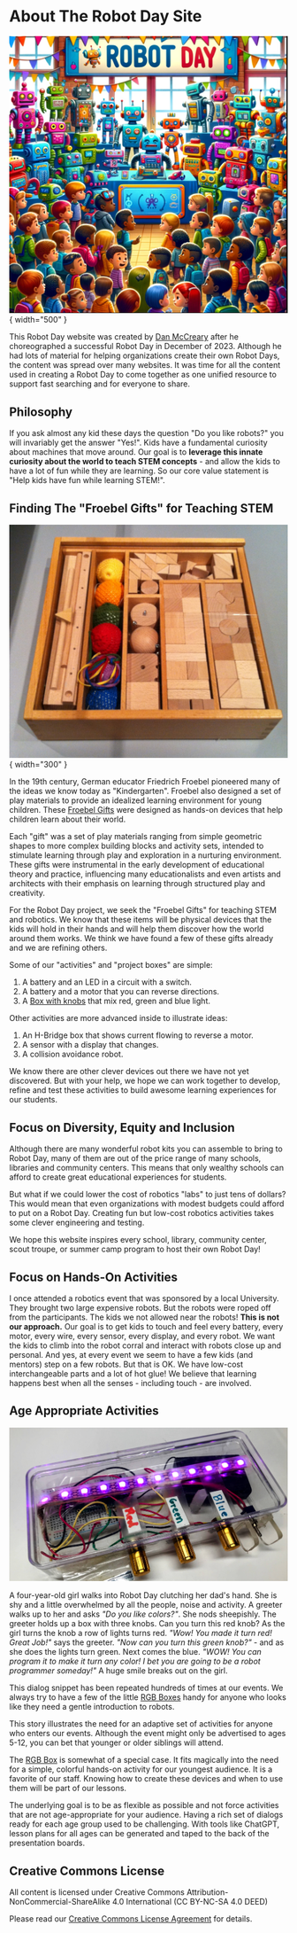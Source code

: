 # About The Robot Day Site

![Robot Day Banner](./img/robot-day-banner.png){ width="500" }

This Robot Day website was created by [Dan McCreary](https://www.linkedin.com/in/danmccreary/) after he choreographed a successful Robot Day in December of 2023.  Although he had lots of material for helping organizations create their own Robot Days, the content was spread over many websites.  It was time for all the content
used in creating a Robot Day to come together as one unified resource to support
fast searching and for everyone to share.

## Philosophy

If you ask almost any kid these days the question "Do you like robots?" you will invariably get the answer "Yes!".  Kids have a fundamental curiosity about
machines that move around.  Our goal is to **leverage this innate curiosity about the world to teach STEM concepts** - and allow the kids to have a lot of fun while they are learning.  So our core value statement is "Help kids have fun while learning STEM!".

## Finding The "Froebel Gifts" for Teaching STEM

![Frobel Gift Box](./img/frobel-gift-box.jpg){ width="300" }

In the 19th century, German educator Friedrich Froebel pioneered many of
the ideas we know today as "Kindergarten". Froebel also designed a set
of play materials to provide an idealized learning environment for young children.  These [Froebel Gifts](https://en.wikipedia.org/wiki/Froebel_gifts) were designed as hands-on devices that help children learn
about their world.

Each "gift" was a set of play materials ranging from simple geometric shapes to more complex building blocks and activity sets, intended to stimulate learning through play and exploration in a nurturing environment. These gifts were instrumental in the early development of educational theory and practice, influencing many educationalists and even artists and architects with their emphasis on learning through structured play and creativity.

For the Robot Day project, we seek the "Froebel Gifts" for teaching STEM and robotics.  We know that these items will be physical
devices that the kids will hold in their hands and will help
them discover how the world around them works.  We think we have found a few of these gifts already and we are refining others.

Some of our "activities" and "project boxes" are simple:

1. A battery and an LED in a circuit with a switch.
2. A battery and a motor that you can reverse directions.
3. A [Box with knobs](./activities/rgb-box.md) that mix red, green and blue light.

Other activities are more advanced inside to illustrate ideas:

1. An H-Bridge box that shows current flowing to reverse a motor.
2. A sensor with a display that changes.
3. A collision avoidance robot.

We know there are other clever devices out there we have not yet discovered.  But with your help, we hope we can work together to
develop, refine and test these activities to build awesome learning
experiences for our students.

## Focus on Diversity, Equity and Inclusion

Although there are many wonderful robot kits you can assemble to bring to Robot Day, many of them are out of the price range of many schools, libraries and community centers.  This means that only wealthy schools can afford to
create great educational experiences for students.

But what if we could lower the cost of robotics "labs" to just tens of dollars?  This would mean that even organizations with modest budgets could afford to put on a Robot Day.  Creating fun but low-cost robotics activities takes some clever engineering and testing.

We hope this website inspires every school, library, community center, scout troupe, or summer camp program to host their own Robot Day!

## Focus on Hands-On Activities

I once attended a robotics event that was sponsored by a local University.  They brought two large expensive robots.  But the robots were roped off from the participants. The kids we not allowed near the robots!  **This is not our approach.**  Our goal is to get kids to touch and feel every battery, every motor, every wire, every sensor, every display,
and every robot.  We want the kids to climb into the robot corral and interact with robots close up and personal.  And yes, at every event
we seem to have a few kids (and mentors) step on a few robots. But that
is OK.  We have low-cost interchangeable parts and a lot of hot glue!
We believe that learning happens best when all the senses - including touch - are involved.

## Age Appropriate Activities

![RGB Box](./img/rgb-box.jpg)

A four-year-old girl walks into Robot Day clutching her dad's hand.  She is shy and a little overwhelmed by all the people, noise and activity.  A greeter walks up to her and asks *"Do you like colors?"*.  She nods sheepishly.  The greeter holds up a box with three knobs.  Can you turn this red knob?  As the girl turns the knob a row of lights turns red.  *"Wow!  You made it turn red!  Great Job!"* says the greeter.  *"Now can you turn this green knob?"* - and as she does the lights turn green.  Next comes the blue.  *"WOW! You can program it to make it turn any color!  I bet you are going to be a robot programmer someday!"*
A huge smile breaks out on the girl.

This dialog snippet has been repeated hundreds of times at our events.  We always try to have a few of the little [RGB Boxes](./activities/rgb-box.md) handy for anyone who looks like they need a gentle introduction to robots.

This story illustrates the need for an adaptive set of activities for anyone who enters our events.  Although the event might only be advertised to ages 5-12, you can bet that younger or older siblings will attend.

The [RGB Box](./activities/rgb-box.md) is somewhat of a special case.  It fits magically into the need for a simple, colorful hands-on activity for our youngest audience.  It is a favorite of our staff. Knowing how to create these devices and when to use them will be part of our lessons.

The underlying goal is to be as flexible as possible and not force activities that are not age-appropriate for your audience.  Having a rich set of dialogs ready for each age group used to be challenging.  With tools like ChatGPT, lesson plans for all ages can be generated and taped to the back of the presentation boards.

## Creative Commons License

All content is licensed under Creative Commons Attribution-NonCommercial-ShareAlike 4.0 International (CC BY-NC-SA 4.0 DEED)

Please read our [Creative Commons License Agreement](./license.md) for details.
